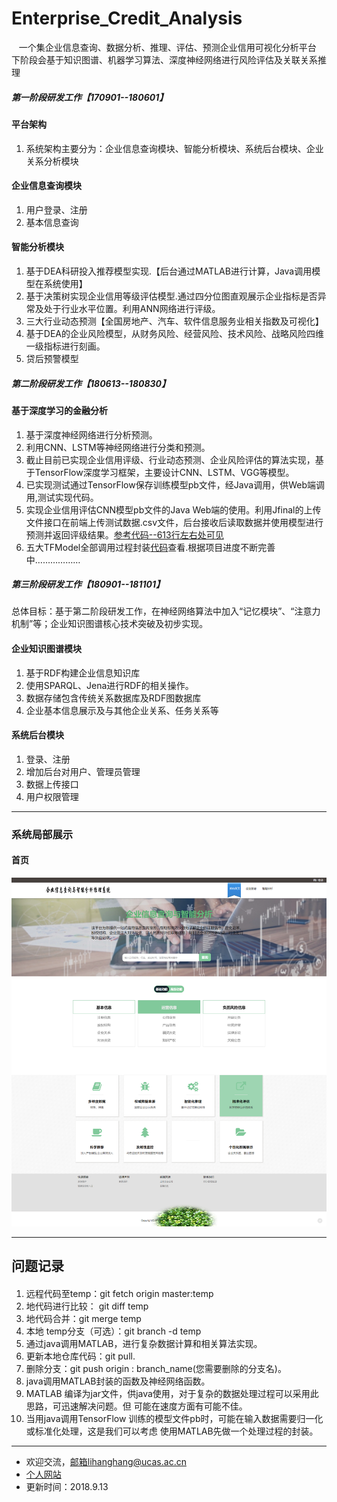 # Enterprise_Credit_Analysis
    一个集企业信息查询、数据分析、推理、评估、预测企业信用可视化分析平台
    下阶段会基于知识图谱、机器学习算法、深度神经网络进行风险评估及关联关系推理
##### 第一阶段研发工作【170901--180601】
#### 平台架构
1. 系统架构主要分为：企业信息查询模块、智能分析模块、系统后台模块、企业关系分析模块
#### 企业信息查询模块
1. 用户登录、注册
2. 基本信息查询
#### 智能分析模块
1. 基于DEA科研投入推荐模型实现.【后台通过MATLAB进行计算，Java调用模型在系统使用】
2. 基于决策树实现企业信用等级评估模型.通过四分位图直观展示企业指标是否异常及处于行业水平位置。利用ANN网络进行评级。
3. 三大行业动态预测【全国房地产、汽车、软件信息服务业相关指数及可视化】
4. 基于DEA的企业风险模型，从财务风险、经营风险、技术风险、战略风险四维一级指标进行刻画。
5. 贷后预警模型

##### 第二阶段研发工作【180613--180830】
#### 基于深度学习的金融分析
1. 基于深度神经网络进行分析预测。
2. 利用CNN、LSTM等神经网络进行分类和预测。
3. 截止目前已实现企业信用评级、行业动态预测、企业风险评估的算法实现，基于TensorFlow深度学习框架，主要设计CNN、LSTM、VGG等模型。
4. 已实现测试通过TensorFlow保存训练模型pb文件，经Java调用，供Web端调用,测试实现代码。
5. 实现企业信用评估CNN模型pb文件的Java Web端的使用。利用Jfinal的上传文件接口在前端上传测试数据.csv文件，后台接收后读取数据并使用模型进行预测并返回评级结果。[参考代码--613行左右处可见](https://github.com/lihanghang/Enterprise_Credit_Analysis/blob/master/src/com/ccip/bank/user/PredictController.java)
6. 五大TFModel全部调用过程封装[代码](https://github.com/lihanghang/Enterprise_Credit_Analysis/blob/master/src/com/ccip/bank/model/TFModelPred.java)查看.根据项目进度不断完善中………………

##### 第三阶段研发工作【180901--181101】
总体目标：基于第二阶段研发工作，在神经网络算法中加入“记忆模块”、“注意力机制”等；企业知识图谱核心技术突破及初步实现。

#### 企业知识图谱模块
1. 基于RDF构建企业信息知识库
2. 使用SPARQL、Jena进行RDF的相关操作。
3. 数据存储包含传统关系数据库及RDF图数据库
4. 企业基本信息展示及与其他企业关系、任务关系等

#### 系统后台模块
 1. 登录、注册  
 2. 增加后台对用户、管理员管理
 3. 数据上传接口
 4. 用户权限管理
  
***
### 系统局部展示
#### 首页
![系统首页](./image/企业信用分析查询系统.png)

***
## 问题记录

#### 
1. 远程代码至temp：git fetch origin master:temp
2. 地代码进行比较： git diff temp
3. 地代码合并：git merge temp
4. 本地 temp分支（可选）：git branch -d temp
5. 通过java调用MATLAB，进行复杂数据计算和相关算法实现。
6. 更新本地仓库代码：git pull.
7. 删除分支：git push origin : branch_name(您需要删除的分支名)。
8. java调用MATLAB封装的函数及神经网络函数。
9. MATLAB 编译为jar文件，供java使用，对于复杂的数据处理过程可以采用此思路，可迅速解决问题。但
可能在速度方面有可能不佳。
10. 当用java调用TensorFlow 训练的模型文件pb时，可能在输入数据需要归一化或标准化处理，这是我们可以考虑
使用MATLAB先做一个处理过程的封装。
***
- 欢迎交流，邮箱lihanghang@ucas.ac.cn
- [个人网站](https://www.lihanghang.top/)
- 更新时间：2018.9.13
 